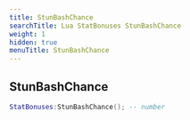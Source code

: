 ```yaml
---
title: StunBashChance
searchTitle: Lua StatBonuses StunBashChance
weight: 1
hidden: true
menuTitle: StunBashChance
---
```

## StunBashChance
```lua
StatBonuses:StunBashChance(); -- number
```